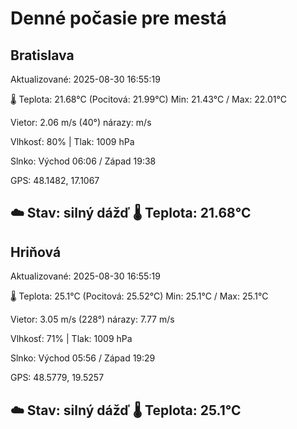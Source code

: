 ﻿# Denné počasie pre mestá

## Bratislava
Aktualizované: 2025-08-30 16:55:19

🌡️ Teplota: 21.68°C 
(Pocitová: 21.99°C)
Min: 21.43°C / Max: 22.01°C

Vietor: 2.06 m/s    (40°) 
nárazy:  m/s

Vlhkosť: 80% | Tlak: 1009 hPa

Slnko: Východ 06:06 / Západ 19:38

GPS: 48.1482, 17.1067

☁️ Stav: silný dážď        🌡️ Teplota: 21.68°C
---

## Hriňová
Aktualizované: 2025-08-30 16:55:19

🌡️ Teplota: 25.1°C 
(Pocitová: 25.52°C)
Min: 25.1°C / Max: 25.1°C

Vietor: 3.05 m/s (228°)
nárazy: 7.77 m/s

Vlhkosť: 71% | Tlak: 1009 hPa

Slnko: Východ 05:56 / Západ 19:29

GPS: 48.5779, 19.5257

☁️ Stav: silný dážď        🌡️ Teplota: 25.1°C
---
